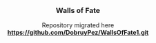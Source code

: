<a id="readme-top"></a>


<!-- PROJECT LOGO -->
<br />
<div align="center">

<h3 align="center">Walls of Fate</h3>

  <p align="center">
    Repository migrated here 
    <br />
    <a href="https://github.com/DobruyPez/WallsOfFate1.git"><strong>https://github.com/DobruyPez/WallsOfFate1.git</strong></a>
  </p>
</div>

